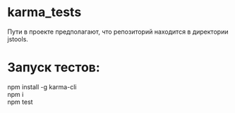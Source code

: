 # karma_tests

Пути в проекте предполагают, что репозиторий находится в директории jstools.

# Запуск тестов: 
npm install -g karma-cli  
npm i  
npm test
